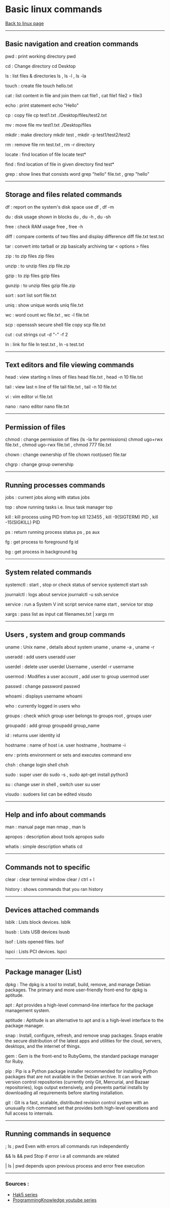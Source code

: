# Basic linux commands 
[Back to linux page ](Linux.md)
- --

## Basic navigation and creation commands
pwd : print working directory
pwd 

cd : Change directory 
cd Desktop

ls : list files & directories
ls , ls -l , ls -la

touch : create file
touch hello.txt

cat : list content in file and join them
cat file1 , cat file1 file2 > file3 

echo : print statement
echo "Hello"

cp : copy file
cp test1.txt ./Desktop/files/test2.txt

mv : move file
mv test1.txt ./Desktop/files

mkdir : make directory
mkdir test , mkdir -p test1/test2/test2

rm : remove file
rm test.txt , rm -r directory

locate : find location of file
locate test*

find : find location of file in given directory
find test*

grep : show lines that consists word
grep "hello" file.txt , grep "hello"

- --
## Storage and files related commands
df : report on the system's disk space use 
df , df -m

du : disk usage shown in blocks
du , du -h , du -sh

free : check RAM usage
free , free -h

diff : compare contents of two files and display difference
diff file.txt test.txt

tar : convert into tarball or zip basically archiving
tar < options > files

zip : to zip files
zip files

unzip : to unzip files
zip file.zip

gzip : to zip files
gzip files

gunzip : to unzip files
gzip file.zip

sort : sort list
sort file.txt

uniq : show unique words
uniq file.txt

wc : word count 
wc file.txt , wc -l file.txt

scp : opensssh secure shell file copy
scp file.txt 

cut : cut strings
cut -d "-" -f 2

ln : link for file
ln test.txt , ln -s test.txt

- --
## Text editors and file viewing commands

head : view starting n lines of files
head file.txt , head -n 10 file.txt

tail : view last n line of file
tail file.txt , tail -n 10 file.txt

vi : vim editor
vi file.txt

nano : nano editor
nano file.txt

- --
## Permission of files
chmod : change permission of files (ls -la for permissions)
chmod ugo+rwx file.txt , chmod ugo-rwx file.txt  , chmod 777 file.txt 

chown : change ownership of file
chown root(user) file.tar

chgrp : change group ownership
- --
## Running processes commands

jobs : current jobs along with status
jobs

top : show running tasks i.e. linux task manager
top 

kill : kill process using PID from top
kill 123455 , kill -9(SIGTERM) PID , kill -15(SIGKILL) PID

ps : return running process status
ps , ps aux

fg : get process to foreground
fg id

bg : get process in background
bg
- --
## System related commands 

systemctl : start , stop or check status of service
systemctl start ssh

journalctl : logs about service
journalctl -u ssh.service

service : run a System V init script
service name start , service tor stop

xargs : pass list as input
cat filenames.txt | xargs rm

- --
## Users , system and group commands 

uname : Unix name , details about system
uname , uname -a , uname -r

useradd : add users 
useradd user

userdel : delete user
userdel Username , userdel -r username

usermod : Modifies a user account , add user to group
usermod user

passwd : change password
passwd

whoami : displays username
whoami

who : currently logged in users
who 

groups : check which group user belongs to
groups root , groups user

groupadd : add group
groupadd group_name

id : returns user identity
id 

hostname : name of host i.e. user
hostname , hostname -i 

env : prints environment or sets and executes command
env

chsh : change login shell
chsh

sudo : super user do
sudo -s , sudo apt-get install python3

su : change user in shell , switch user
su user

visudo : sudoers list can be edited
visudo

- --
## Help and info about commands
man : manual page
man nmap , man ls

apropos : description about tools
apropos sudo

whatis : simple description
whatis cd

- --
## Commands not to specific
clear : clear terminal window
clear / ctrl + l

history : shows commands that you ran
history

- --
## Devices attached commands
lsblk : Lists block devices.
lsblk

lsusb : Lists USB devices
lsusb

lsof : Lists opened files.
lsof

lspci : Lists PCI devices.
lspci
- --
## Package manager (List)
dpkg : The dpkg is a tool to install, build, remove, and manage Debian packages. The primary and more user-friendly front-end for dpkg is aptitude.

apt : Apt provides a high-level command-line interface for the package management system.

aptitude : Aptitude is an alternative to apt and is a high-level interface to the package manager.

snap : Install, configure, refresh, and remove snap packages. Snaps enable the secure distribution of the latest apps and utilities for the cloud, servers, desktops, and the internet of things.

gem : Gem is the front-end to RubyGems, the standard package manager for Ruby.

pip : Pip is a Python package installer recommended for installing Python packages that are not available in the Debian archive. It can work with version control repositories (currently only Git, Mercurial, and Bazaar repositories), logs output extensively, and prevents partial installs by downloading all requirements before starting installation.

git : Git is a fast, scalable, distributed revision control system with an unusually rich command set that provides both high-level operations and full access to internals.

- --
## Running commands in sequence
; 
ls ; pwd
Even with errors all commands run independently

&&
ls && pwd
Stop if error i.e all commands are related

|
ls | pwd
depends upon previous process and error free execution
- --
### Sources : 
- [Hak5 series](https://www.youtube.com/watch?v=b5NmtmNwMgU&list=PLW5y1tjAOzI2ZYTlMdGzCV8AJuoqW5lKB&ab_channel=Hak5)
- [ProgrammingKnowledge youtube series](https://www.youtube.com/playlist?list=PLS1QulWo1RIb9WVQGJ_vh-RQusbZgO_As) 